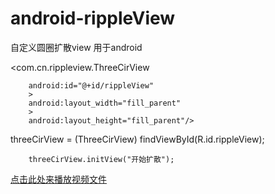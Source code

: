# android-rippleView
自定义圆圈扩散view
用于android
>
 <com.cn.rippleview.ThreeCirView
 >
        android:id="@+id/rippleView"
        >
        android:layout_width="fill_parent"
        >
        android:layout_height="fill_parent"/>
>
threeCirView = (ThreeCirView) findViewById(R.id.rippleView);
>
        threeCirView.initView("开始扩散");
>
<a href="https://github.com/nicccccccccce/documents/blob/master/android-rippleview.mp4">点击此处来播放视频文件</a>


